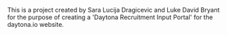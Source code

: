 This is a project created by Sara Lucija Dragicevic and Luke David Bryant for the purpose of creating a 'Daytona Recruitment Input Portal' for the daytona.io website. 
